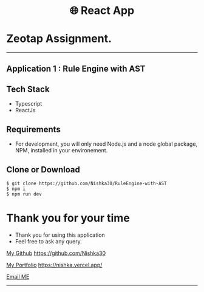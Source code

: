 <h1 align="center">
🌐 React App
</h1>

# Zeotap Assignment.

---
Application 1 : Rule Engine with AST 
---
## Tech Stack
- Typescript
- ReactJs
## Requirements

- For development, you will only need Node.js and a node global package, NPM, installed in your environement.


## Clone or Download

```terminal
$ git clone https://github.com/Nishka30/RuleEngine-with-AST
$ npm i
$ npm run dev
```
# Thank you for your time 
-   Thank you for using this application
-   Feel free to ask any query.

[My Github](https://github.com/Nishka30)
https://github.com/Nishka30

[My Portfolio](https://nishka.vercel.app/)
https://nishka.vercel.app/

[Email ME](mailto:shrimalinishka@gmail.com)

---

